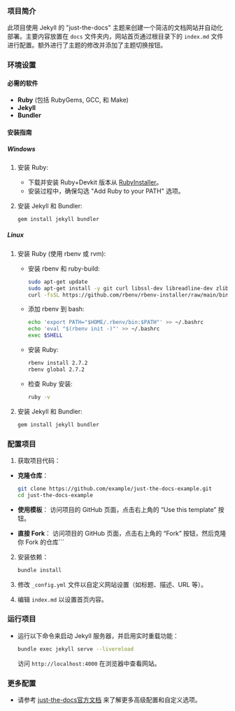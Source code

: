 ### 项目简介

此项目使用 Jekyll 的 "just-the-docs" 主题来创建一个简洁的文档网站并自动化部署。主要内容放置在 `docs` 文件夹内，网站首页通过根目录下的 `index.md` 文件进行配置。额外进行了主题的修改并添加了主题切换按钮。

### 环境设置

#### 必需的软件

- **Ruby** (包括 RubyGems, GCC, 和 Make)
- **Jekyll**
- **Bundler**

#### 安装指南

##### Windows

1. 安装 Ruby:

   - 下载并安装 Ruby+Devkit 版本从 [RubyInstaller](https://rubyinstaller.org/downloads/)。
   - 安装过程中，确保勾选 "Add Ruby to your PATH" 选项。

2. 安装 Jekyll 和 Bundler:

   ```bash
   gem install jekyll bundler
   ```

##### Linux

1. 安装 Ruby (使用 rbenv 或 rvm):

   - 安装 rbenv 和 ruby-build:

     ```bash
     sudo apt-get update
     sudo apt-get install -y git curl libssl-dev libreadline-dev zlib1g-dev autoconf bison build-essential libyaml-dev libreadline-dev libncurses5-dev libffi-dev libgdbm-dev
     curl -fsSL https://github.com/rbenv/rbenv-installer/raw/main/bin/rbenv-installer | bash
     ```

   - 添加 rbenv 到 bash:

     ```bash
     echo 'export PATH="$HOME/.rbenv/bin:$PATH"' >> ~/.bashrc
     echo 'eval "$(rbenv init -)"' >> ~/.bashrc
     exec $SHELL
     ```

   - 安装 Ruby:

     ```bash
     rbenv install 2.7.2
     rbenv global 2.7.2
     ```

   - 检查 Ruby 安装:

     ```bash
     ruby -v
     ```

2. 安装 Jekyll 和 Bundler:

   ```bash
   gem install jekyll bundler
   ```

### 配置项目

1. 获取项目代码：

- **克隆仓库**：

  ```bash
  git clone https://github.com/example/just-the-docs-example.git
  cd just-the-docs-example
  ```

- **使用模板**： 访问项目的 GitHub 页面，点击右上角的 “Use this template” 按钮。

- **直接 Fork**： 访问项目的 GitHub 页面，点击右上角的 “Fork” 按钮，然后克隆你 Fork 的仓库```


2. 安装依赖：

   ```bash
   bundle install
   ```

3. 修改 `_config.yml` 文件以自定义网站设置（如标题、描述、URL 等）。

4. 编辑 `index.md` 以设置首页内容。

### 运行项目

- 运行以下命令来启动 Jekyll 服务器，并启用实时重载功能：

  ```bash
  bundle exec jekyll serve --livereload
  ```

  访问 `http://localhost:4000` 在浏览器中查看网站。

### 更多配置

- 请参考 [just-the-docs官方文档](https://just-the-docs.com/) 来了解更多高级配置和自定义选项。

